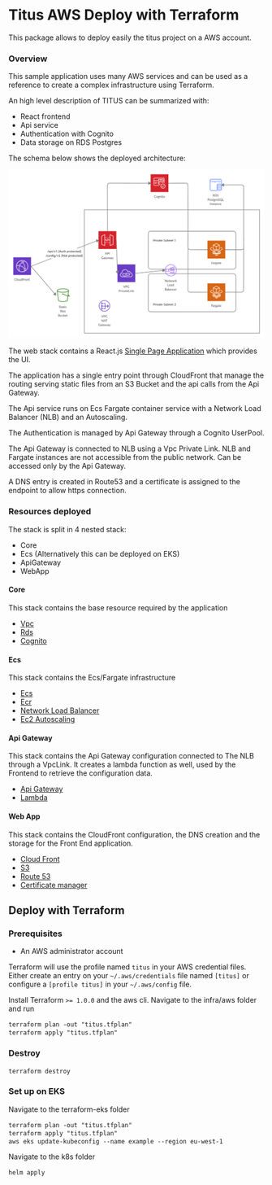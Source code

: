 # Titus AWS Deploy with Terraform

This package allows to deploy easily the titus project on a AWS account.


### Overview
This sample application uses many AWS services and can be used as a reference to create a complex infrastructure using Terraform.

An high level description of TITUS can be summarized with:

- React frontend
- Api service
- Authentication with Cognito
- Data storage on RDS Postgres

The schema below shows the deployed architecture:

![titus infrastructure](./infra.png#hla)

The web stack contains a React.js [Single Page Application](https://en.wikipedia.org/wiki/Single-page_application) which provides the UI.

The application has a single entry point through CloudFront that manage the routing serving static files from an S3 Bucket and the api calls from the Api Gateway.

The Api service runs on Ecs Fargate container service with a Network Load Balancer (NLB) and an Autoscaling.

The Authentication is managed by Api Gateway through a Cognito UserPool. 

The Api Gateway is connected to NLB using a Vpc Private Link. 
NLB and Fargate instances are not accessible from the public network. Can be accessed only by the Api Gateway.

A DNS entry is created in Route53 and a certificate is assigned to the endpoint to allow https connection.

### Resources deployed

The stack is split in 4 nested stack:

- Core
- Ecs (Alternatively this can be deployed on EKS)
- ApiGateway
- WebApp

#### Core
This stack contains the base resource required by the application

- [Vpc](https://docs.aws.amazon.com/vpc)
- [Rds](https://docs.aws.amazon.com/rds)
- [Cognito](https://docs.aws.amazon.com/cognito/)

#### Ecs
This stack contains the Ecs/Fargate infrastructure

- [Ecs](https://docs.aws.amazon.com/ecs/)
- [Ecr](https://docs.aws.amazon.com/ecr/)
- [Network Load Balancer](https://docs.aws.amazon.com/elasticloadbalancing)
- [Ec2 Autoscaling](https://docs.aws.amazon.com/autoscaling/)

#### Api Gateway
This stack contains the Api Gateway configuration connected to The NLB through a VpcLink. It creates a lambda function as well, used by the Frontend to retrieve the configuration data. 

- [Api Gateway](https://docs.aws.amazon.com/apigateway)
- [Lambda](https://docs.aws.amazon.com/lambda)

#### Web App
This stack contains the CloudFront configuration, the DNS creation and the storage for the Front End application. 

- [Cloud Front](https://docs.aws.amazon.com/cloudfront)
- [S3](https://docs.aws.amazon.com/s3)
- [Route 53](https://docs.aws.amazon.com/route53)
- [Certificate manager](https://docs.aws.amazon.com/acm)

## Deploy with Terraform

### Prerequisites

- An AWS administrator account

Terraform will use the profile named `titus` in your AWS credential files. Either create an entry on your `~/.aws/credentials` file named `[titus]` or configure a `[profile titus]` in your `~/.aws/config` file.

Install Terraform `>= 1.0.0` and the aws cli. Navigate to the infra/aws folder and run

```
terraform plan -out "titus.tfplan"
terraform apply "titus.tfplan"
```

### Destroy

```
terraform destroy
```
### Set up on EKS

Navigate to the terraform-eks folder
```
terraform plan -out "titus.tfplan"
terraform apply "titus.tfplan"
aws eks update-kubeconfig --name example --region eu-west-1
```
Navigate to the k8s folder
```
helm apply
```
